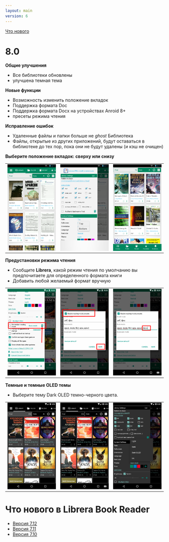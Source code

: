 ```yaml
---
layout: main
version: 6
---
```

[Что нового](/wiki/what-is-new/ru)

# 8.0

**Общие улучшения**

* Все библиотеки обновлены
* улучшена темная тема

**Новые функции**

* Возможность изменить положение вкладок
* Поддержка формата Doc
* Поддержка формата Docx на устройствах Anroid 8+
* пресеты режима чтения

**Исправление ошибок**

* Удаленные файлы и папки больше не _ghost_ Библиотека
* Файлы, открытые из других приложений, будут оставаться в библиотеке до тех пор, пока они не будут удалены (и кэш не очищен)

**Выберите положение вкладок: сверху или снизу**

||||
|-|-|-|
|![](2.png)|![](3.png)|![](1.png)|

**Предустановки режима чтения**

* Сообщите **Librera**, какой режим чтения по умолчанию вы предпочитаете для определенного формата книги
* Добавить любой желаемый формат вручную

||||
|-|-|-|
|![](4.png)|![](5.png)|![](6.png)|


**Темные и темные OLED темы**

* Выберите тему Dark OLED темно-черного цвета.

||||
|-|-|-|
|![](9.png)|![](8.png)|![](7.png)|


# Что нового в Librera Book Reader

* [Версия 7.12](/wiki/what-is-new/7.12/ru)
* [Версия 7.11](/wiki/what-is-new/7.11/ru)
* [Версия 7.10](/wiki/what-is-new/7.10/ru)
